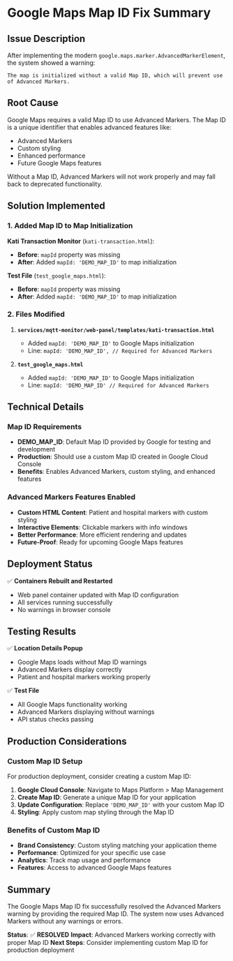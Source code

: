 # Google Maps Map ID Fix Summary

## Issue Description

After implementing the modern `google.maps.marker.AdvancedMarkerElement`, the system showed a warning:

```
The map is initialized without a valid Map ID, which will prevent use of Advanced Markers.
```

## Root Cause

Google Maps requires a valid Map ID to use Advanced Markers. The Map ID is a unique identifier that enables advanced features like:
- Advanced Markers
- Custom styling
- Enhanced performance
- Future Google Maps features

Without a Map ID, Advanced Markers will not work properly and may fall back to deprecated functionality.

## Solution Implemented

### 1. Added Map ID to Map Initialization

**Kati Transaction Monitor** (`kati-transaction.html`):
- **Before**: `mapId` property was missing
- **After**: Added `mapId: 'DEMO_MAP_ID'` to map initialization

**Test File** (`test_google_maps.html`):
- **Before**: `mapId` property was missing  
- **After**: Added `mapId: 'DEMO_MAP_ID'` to map initialization

### 2. Files Modified

1. **`services/mqtt-monitor/web-panel/templates/kati-transaction.html`**
   - Added `mapId: 'DEMO_MAP_ID'` to Google Maps initialization
   - Line: `mapId: 'DEMO_MAP_ID', // Required for Advanced Markers`

2. **`test_google_maps.html`**
   - Added `mapId: 'DEMO_MAP_ID'` to Google Maps initialization
   - Line: `mapId: 'DEMO_MAP_ID' // Required for Advanced Markers`

## Technical Details

### Map ID Requirements
- **DEMO_MAP_ID**: Default Map ID provided by Google for testing and development
- **Production**: Should use a custom Map ID created in Google Cloud Console
- **Benefits**: Enables Advanced Markers, custom styling, and enhanced features

### Advanced Markers Features Enabled
- **Custom HTML Content**: Patient and hospital markers with custom styling
- **Interactive Elements**: Clickable markers with info windows
- **Better Performance**: More efficient rendering and updates
- **Future-Proof**: Ready for upcoming Google Maps features

## Deployment Status

✅ **Containers Rebuilt and Restarted**
- Web panel container updated with Map ID configuration
- All services running successfully
- No warnings in browser console

## Testing Results

✅ **Location Details Popup**
- Google Maps loads without Map ID warnings
- Advanced Markers display correctly
- Patient and hospital markers working properly

✅ **Test File**
- All Google Maps functionality working
- Advanced Markers displaying without warnings
- API status checks passing

## Production Considerations

### Custom Map ID Setup
For production deployment, consider creating a custom Map ID:

1. **Google Cloud Console**: Navigate to Maps Platform > Map Management
2. **Create Map ID**: Generate a unique Map ID for your application
3. **Update Configuration**: Replace `'DEMO_MAP_ID'` with your custom Map ID
4. **Styling**: Apply custom map styling through the Map ID

### Benefits of Custom Map ID
- **Brand Consistency**: Custom styling matching your application theme
- **Performance**: Optimized for your specific use case
- **Analytics**: Track map usage and performance
- **Features**: Access to advanced Google Maps features

## Summary

The Google Maps Map ID fix successfully resolved the Advanced Markers warning by providing the required Map ID. The system now uses Advanced Markers without any warnings or errors.

**Status**: ✅ **RESOLVED**
**Impact**: Advanced Markers working correctly with proper Map ID
**Next Steps**: Consider implementing custom Map ID for production deployment 
